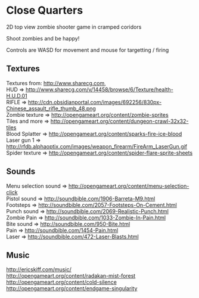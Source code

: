 Close Quarters
==============

2D top view zombie shooter game in cramped coridors

Shoot zombies and be happy!

Controls are WASD for movement and mouse for targetting / firing

Textures
--------
Textures from: http://www.sharecg.com,  
HUD => http://www.sharecg.com/v/14458/browse/6/Texture/health-H.U.D.01  
RIFLE => http://cdn.obsidianportal.com/images/692256/830px-Chinese_assault_rifle_thumb_48.png  
Zombie texture => http://opengameart.org/content/zombie-sprites  
Tiles and more => http://opengameart.org/content/dungeon-crawl-32x32-tiles  
Blood Splatter => http://opengameart.org/content/sparks-fire-ice-blood  
Laser gun 1 => http://rfdb.alphaoptix.com/images/weapon_firearm/FireArm_LaserGun.gif  
Spider texture => http://opengameart.org/content/spider-flare-sprite-sheets

Sounds
------
Menu selection sound => http://opengameart.org/content/menu-selection-click  
Pistol sound => http://soundbible.com/1906-Barreta-M9.html  
Footsteps => http://soundbible.com/2057-Footsteps-On-Cement.html  
Punch sound => http://soundbible.com/2069-Realistic-Punch.html  
Zombie Pain => http://soundbible.com/1033-Zombie-In-Pain.html  
Bite sound => http://soundbible.com/950-Bite.html  
Pain => http://soundbible.com/1454-Pain.html  
Laser => http://soundbible.com/472-Laser-Blasts.html  

Music
-----
http://ericskiff.com/music/  
http://opengameart.org/content/radakan-mist-forest  
http://opengameart.org/content/cold-silence  
http://opengameart.org/content/endgame-singularity  
